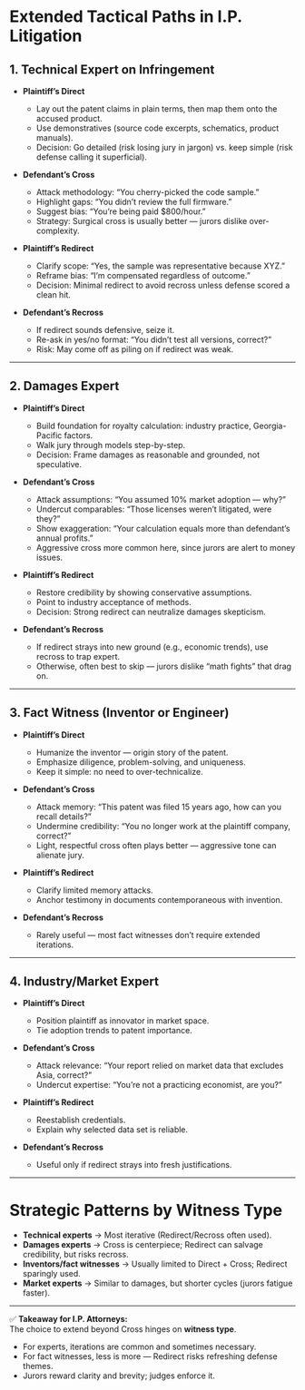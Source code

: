 # Extended Tactical Paths in I.P. Litigation

## 1. Technical Expert on Infringement
- **Plaintiff’s Direct**
  - Lay out the patent claims in plain terms, then map them onto the accused product.  
  - Use demonstratives (source code excerpts, schematics, product manuals).  
  - Decision: Go detailed (risk losing jury in jargon) vs. keep simple (risk defense calling it superficial).  

- **Defendant’s Cross**
  - Attack methodology: “You cherry-picked the code sample.”  
  - Highlight gaps: “You didn’t review the full firmware.”  
  - Suggest bias: “You’re being paid $800/hour.”  
  - Strategy: Surgical cross is usually better — jurors dislike over-complexity.  

- **Plaintiff’s Redirect**
  - Clarify scope: “Yes, the sample was representative because XYZ.”  
  - Reframe bias: “I’m compensated regardless of outcome.”  
  - Decision: Minimal redirect to avoid recross unless defense scored a clean hit.  

- **Defendant’s Recross**
  - If redirect sounds defensive, seize it.  
  - Re-ask in yes/no format: “You didn’t test all versions, correct?”  
  - Risk: May come off as piling on if redirect was weak.  

---

## 2. Damages Expert
- **Plaintiff’s Direct**
  - Build foundation for royalty calculation: industry practice, Georgia-Pacific factors.  
  - Walk jury through models step-by-step.  
  - Decision: Frame damages as reasonable and grounded, not speculative.  

- **Defendant’s Cross**
  - Attack assumptions: “You assumed 10% market adoption — why?”  
  - Undercut comparables: “Those licenses weren’t litigated, were they?”  
  - Show exaggeration: “Your calculation equals more than defendant’s annual profits.”  
  - Aggressive cross more common here, since jurors are alert to money issues.  

- **Plaintiff’s Redirect**
  - Restore credibility by showing conservative assumptions.  
  - Point to industry acceptance of methods.  
  - Decision: Strong redirect can neutralize damages skepticism.  

- **Defendant’s Recross**
  - If redirect strays into new ground (e.g., economic trends), use recross to trap expert.  
  - Otherwise, often best to skip — jurors dislike “math fights” that drag on.  

---

## 3. Fact Witness (Inventor or Engineer)
- **Plaintiff’s Direct**
  - Humanize the inventor — origin story of the patent.  
  - Emphasize diligence, problem-solving, and uniqueness.  
  - Keep it simple: no need to over-technicalize.  

- **Defendant’s Cross**
  - Attack memory: “This patent was filed 15 years ago, how can you recall details?”  
  - Undermine credibility: “You no longer work at the plaintiff company, correct?”  
  - Light, respectful cross often plays better — aggressive tone can alienate jury.  

- **Plaintiff’s Redirect**
  - Clarify limited memory attacks.  
  - Anchor testimony in documents contemporaneous with invention.  

- **Defendant’s Recross**
  - Rarely useful — most fact witnesses don’t require extended iterations.  

---

## 4. Industry/Market Expert
- **Plaintiff’s Direct**
  - Position plaintiff as innovator in market space.  
  - Tie adoption trends to patent importance.  

- **Defendant’s Cross**
  - Attack relevance: “Your report relied on market data that excludes Asia, correct?”  
  - Undercut expertise: “You’re not a practicing economist, are you?”  

- **Plaintiff’s Redirect**
  - Reestablish credentials.  
  - Explain why selected data set is reliable.  

- **Defendant’s Recross**
  - Useful only if redirect strays into fresh justifications.  

---

# Strategic Patterns by Witness Type

- **Technical experts** → Most iterative (Redirect/Recross often used).  
- **Damages experts** → Cross is centerpiece; Redirect can salvage credibility, but risks recross.  
- **Inventors/fact witnesses** → Usually limited to Direct + Cross; Redirect sparingly used.  
- **Market experts** → Similar to damages, but shorter cycles (jurors fatigue faster).  

---

✅ **Takeaway for I.P. Attorneys:**  
The choice to extend beyond Cross hinges on **witness type**.  
- For experts, iterations are common and sometimes necessary.  
- For fact witnesses, less is more — Redirect risks refreshing defense themes.  
- Jurors reward clarity and brevity; judges enforce it.  
